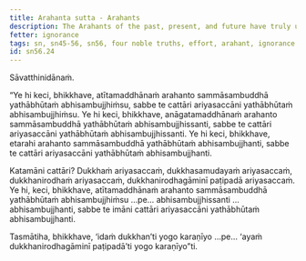```yaml
---
title: Arahanta sutta - Arahants
description: The Arahants of the past, present, and future have truly understood the Four Noble Truths.
fetter: ignorance
tags: sn, sn45-56, sn56, four noble truths, effort, arahant, ignorance
id: sn56.24
---
```


Sāvatthinidānaṁ.

“Ye hi keci, bhikkhave, atītamaddhānaṁ arahanto sammāsambuddhā yathābhūtaṁ abhisambujjhiṁsu, sabbe te cattāri ariyasaccāni yathābhūtaṁ abhisambujjhiṁsu. Ye hi keci, bhikkhave, anāgatamaddhānaṁ arahanto sammāsambuddhā yathābhūtaṁ abhisambujjhissanti, sabbe te cattāri ariyasaccāni yathābhūtaṁ abhisambujjhissanti. Ye hi keci, bhikkhave, etarahi arahanto sammāsambuddhā yathābhūtaṁ abhisambujjhanti, sabbe te cattāri ariyasaccāni yathābhūtaṁ abhisambujjhanti.

Katamāni cattāri? Dukkhaṁ ariyasaccaṁ, dukkhasamudayaṁ ariyasaccaṁ, dukkhanirodhaṁ ariyasaccaṁ, dukkhanirodhagāminī paṭipadā ariyasaccaṁ. Ye hi, keci, bhikkhave, atītamaddhānaṁ arahanto sammāsambuddhā yathābhūtaṁ abhisambujjhiṁsu …pe… abhisambujjhissanti … abhisambujjhanti, sabbe te imāni cattāri ariyasaccāni yathābhūtaṁ abhisambujjhanti.

Tasmātiha, bhikkhave, ‘idaṁ dukkhan’ti yogo karaṇīyo …pe… ‘ayaṁ dukkhanirodhagāminī paṭipadā’ti yogo karaṇīyo”ti.
